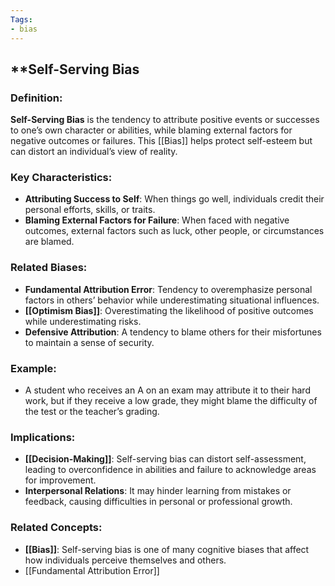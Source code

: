 ```yaml
---
Tags:
- bias
---
```


## **Self-Serving Bias

### **Definition**:

**Self-Serving Bias** is the tendency to attribute positive events or successes to one’s own character or abilities, while blaming external factors for negative outcomes or failures. This [[Bias]] helps protect self-esteem but can distort an individual’s view of reality.

### **Key Characteristics**:

- **Attributing Success to Self**: When things go well, individuals credit their personal efforts, skills, or traits.
- **Blaming External Factors for Failure**: When faced with negative outcomes, external factors such as luck, other people, or circumstances are blamed.

### **Related Biases**:

- **Fundamental Attribution Error**: Tendency to overemphasize personal factors in others’ behavior while underestimating situational influences.
- **[[Optimism Bias]]**: Overestimating the likelihood of positive outcomes while underestimating risks.
- **Defensive Attribution**: A tendency to blame others for their misfortunes to maintain a sense of security.

### **Example**:

- A student who receives an A on an exam may attribute it to their hard work, but if they receive a low grade, they might blame the difficulty of the test or the teacher’s grading.

### **Implications**:

- **[[Decision-Making]]**: Self-serving bias can distort self-assessment, leading to overconfidence in abilities and failure to acknowledge areas for improvement.
- **Interpersonal Relations**: It may hinder learning from mistakes or feedback, causing difficulties in personal or professional growth.

### **Related Concepts**:

- **[[Bias]]**: Self-serving bias is one of many cognitive biases that affect how individuals perceive themselves and others.
- [[Fundamental Attribution Error]]

